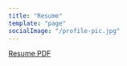 ```yaml
---
title: "Resume"
template: "page"
socialImage: "/profile-pic.jpg"
---
```


<a href="/personal-website/files/resume-design.pdf" target="_blank">Resume PDF</a>

<object data="/personal-website/files/resume-design.pdf" type="application/pdf" width="700px" height="700px">
</object>

